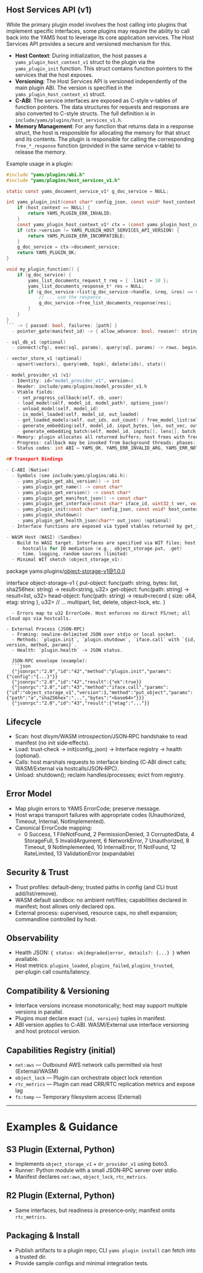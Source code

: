 ## Host Services API (v1)

While the primary plugin model involves the host calling into plugins that implement specific interfaces, some plugins may require the ability to call back into the YAMS host to leverage its core application services. The Host Services API provides a secure and versioned mechanism for this.

- **Host Context**: During initialization, the host passes a `yams_plugin_host_context_v1` struct to the plugin via the `yams_plugin_init` function. This struct contains function pointers to the services that the host exposes.
- **Versioning**: The Host Services API is versioned independently of the main plugin ABI. The version is specified in the `yams_plugin_host_context_v1` struct.
- **C-ABI**: The service interfaces are exposed as C-style v-tables of function pointers. The data structures for requests and responses are also converted to C-style structs. The full definition is in `include/yams/plugins/host_services_v1.h`.
- **Memory Management**: For any function that returns data in a response struct, the host is responsible for allocating the memory for that struct and its contents. The plugin is responsible for calling the corresponding `free_*_response` function (provided in the same service v-table) to release the memory.

Example usage in a plugin:

```c
#include "yams/plugins/abi.h"
#include "yams/plugins/host_services_v1.h"

static const yams_document_service_v1* g_doc_service = NULL;

int yams_plugin_init(const char* config_json, const void* host_context) {
    if (host_context == NULL) {
        return YAMS_PLUGIN_ERR_INVALID;
    }
    const yams_plugin_host_context_v1* ctx = (const yams_plugin_host_context_v1*)host_context;
    if (ctx->version != YAMS_PLUGIN_HOST_SERVICES_API_VERSION) {
        return YAMS_PLUGIN_ERR_INCOMPATIBLE;
    }
    g_doc_service = ctx->document_service;
    return YAMS_PLUGIN_OK;
}

void my_plugin_function() {
    if (g_doc_service) {
        yams_list_documents_request_t req = { .limit = 10 };
        yams_list_documents_response_t* res = NULL;
        if (g_doc_service->list(g_doc_service->handle, &req, &res) == 0 && res) {
            // ... use the response ...
            g_doc_service->free_list_documents_response(res);
        }
    }
}
``` -> { passed: bool, failures: [path] }
  - pointer_gate(manifest_id) -> { allow_advance: bool, reason?: string }

- sql_db_v1 (optional)
  - connect(cfg), exec(sql, params), query(sql, params) -> rows, begin/commit/rollback

- vector_store_v1 (optional)
  - upsert(vectors), query(emb, topk), delete(ids), stats()

- model_provider_v1 (v1)
  - Identity: id="model_provider_v1", version=1
  - Header: include/yams/plugins/model_provider_v1.h
  - Vtable fields:
    - set_progress_callback(self, cb, user)
    - load_model(self, model_id, model_path?, options_json?)
    - unload_model(self, model_id)
    - is_model_loaded(self, model_id, out_loaded)
    - get_loaded_models(self, out_ids, out_count) / free_model_list(self, ids, count)
    - generate_embedding(self, model_id, input_bytes, len, out_vec, out_dim) / free_embedding(self, vec, dim)
    - generate_embedding_batch(self, model_id, inputs[], lens[], batch, out_vecs, out_batch, out_dim) / free_embedding_batch(self, vecs, batch, dim)
  - Memory: plugin allocates all returned buffers; host frees with free_* methods from the same vtable (never free()).
  - Progress: callback may be invoked from background threads; phases: PROBE, DOWNLOAD, LOAD, WARMUP, READY; bytes current/total optional.
  - Status codes: int ABI — YAMS_OK, YAMS_ERR_INVALID_ARG, YAMS_ERR_NOT_FOUND, YAMS_ERR_IO, YAMS_ERR_INTERNAL, YAMS_ERR_UNSUPPORTED.

## Transport Bindings

- C‑ABI (Native)
  - Symbols (see include/yams/plugins/abi.h):
    - yams_plugin_get_abi_version() -> int
    - yams_plugin_get_name() -> const char*
    - yams_plugin_get_version() -> const char*
    - yams_plugin_get_manifest_json() -> const char*
    - yams_plugin_get_interface(const char* iface_id, uint32_t ver, void** out_iface)
    - yams_plugin_init(const char* config_json, const void* host_context) -> int
    - yams_plugin_shutdown()
    - yams_plugin_get_health_json(char** out_json) (optional)
  - Interface functions are exposed via typed vtables returned by get_interface().

- WASM Host (WASI) (Sandbox)
  - Build to WASI target. Interfaces are specified via WIT files; host provides imports:
    - hostcalls for IO mediation (e.g., object_storage.put, .get)
    - time, logging, random sources (limited)
  - Minimal WIT sketch (object_storage_v1):
```
package yams:plugins/object-storage-v1@1.0.0

interface object-storage-v1 {
  put-object: func(path: string, bytes: list<u8>, sha256hex: string) -> result<string, u32>
  get-object: func(path: string) -> result<list<u8>, u32>
  head-object: func(path: string) -> result<record { size: u64, etag: string }, u32>
  // ... multipart, list, delete, object-lock, etc.
}
```
  - Errors map to u32 ErrorCode. Host enforces no direct FS/net; all cloud ops via hostcalls.

- External Process (JSON‑RPC)
  - Framing: newline‑delimited JSON over stdio or local socket.
  - Methods: `plugin.init`, `plugin.shutdown`, `iface.call` with `{id, version, method, params}`.
  - Health: `plugin.health` -> JSON status.

  JSON‑RPC envelope (example):
  ```json
  {"jsonrpc":"2.0","id":"42","method":"plugin.init","params":{"config":"{...}"}}
  {"jsonrpc":"2.0","id":"42","result":{"ok":true}}
  {"jsonrpc":"2.0","id":"43","method":"iface.call","params":{"id":"object_storage_v1","version":1,"method":"put_object","params":{"path":"a","sha256hex":"...","bytes":"<base64>"}}}
  {"jsonrpc":"2.0","id":"43","result":{"etag":"..."}}
  ```

## Lifecycle
- Scan: host dlsym/WASM introspection/JSON‑RPC handshake to read manifest (no init side‑effects).
- Load: trust‑check -> init(config_json) -> Interface registry -> health (optional).
- Calls: host marshals requests to interface binding (C‑ABI direct calls; WASM/External via hostcalls/JSON‑RPC).
- Unload: shutdown(); reclaim handles/processes; evict from registry.

## Error Model
- Map plugin errors to YAMS ErrorCode; preserve message.
- Host wraps transport failures with appropriate codes (Unauthorized, Timeout, Internal, NotImplemented).
 - Canonical ErrorCode mapping:
   - 0 Success, 1 FileNotFound, 2 PermissionDenied, 3 CorruptedData, 4 StorageFull,
     5 InvalidArgument, 6 NetworkError, 7 Unauthorized, 8 Timeout, 9 NotImplemented,
     10 InternalError, 11 NotFound, 12 RateLimited, 13 ValidationError (expandable)

## Security & Trust
- Trust profiles: default‑deny; trusted paths in config (and CLI trust add/list/remove).
- WASM default sandbox: no ambient net/files; capabilities declared in manifest; host allows only declared ops.
- External process: supervised, resource caps, no shell expansion; commandline controlled by host.

## Observability
- Health JSON: `{ status: ok|degraded|error, details?: {...} }` when available.
- Host metrics: `plugins_loaded`, `plugins_failed`, `plugins_trusted`, per‑plugin call counts/latency.

## Compatibility & Versioning
- Interface versions increase monotonically; host may support multiple versions in parallel.
- Plugins must declare exact `{id, version}` tuples in manifest.
- ABI version applies to C‑ABI. WASM/External use interface versioning and host protocol version.

## Capabilities Registry (initial)
- `net:aws` — Outbound AWS network calls permitted via host (External/WASM)
- `object_lock` — Plugin can orchestrate object lock retention
- `rtc_metrics` — Plugin can read CRR/RTC replication metrics and expose lag
- `fs:temp` — Temporary filesystem access (External)


---

# Examples & Guidance

## S3 Plugin (External, Python)
- Implements `object_storage_v1` + `dr_provider_v1` using boto3.
- Runner: Python module with a small JSON‑RPC server over stdio.
- Manifest declares `net:aws`, `object_lock`, `rtc_metrics`.

## R2 Plugin (External, Python)
- Same interfaces, but readiness is presence‑only; manifest omits `rtc_metrics`.

## Packaging & Install
- Publish artifacts to a plugin repo; CLI `yams plugin install` can fetch into a trusted dir.
- Provide sample configs and minimal integration tests.
